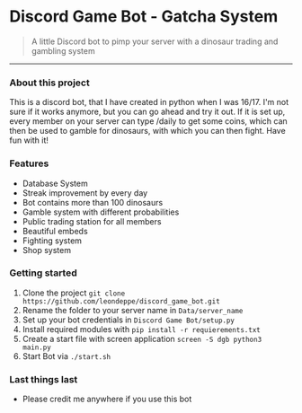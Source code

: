 # Discord Game Bot - Gatcha System

> A little Discord bot to pimp your server with a dinosaur trading and gambling system
---

### About this project
This is a discord bot, that I have created in python when I was 16/17. I'm not sure if it works anymore, but you can go ahead and try it out.
If it is set up, every member on your server can type /daily to get some coins, which can then be used to gamble for dinosaurs, with which you can then fight.
Have fun with it!

### Features
- Database System
- Streak improvement by every day
- Bot contains more than 100 dinosaurs
- Gamble system with different probabilities
- Public trading station for all members
- Beautiful embeds
- Fighting system
- Shop system

### Getting started
1. Clone the project `git clone https://github.com/leondeppe/discord_game_bot.git`
2. Rename the folder to your server name in `Data/server_name`
3. Set up your bot credentials in `Discord Game Bot/setup.py`
4. Install required modules with `pip install -r requierements.txt`
5. Create a start file with screen application `screen -S dgb python3 main.py`
6. Start Bot via `./start.sh`

### Last things last
- Please credit me anywhere if you use this bot
